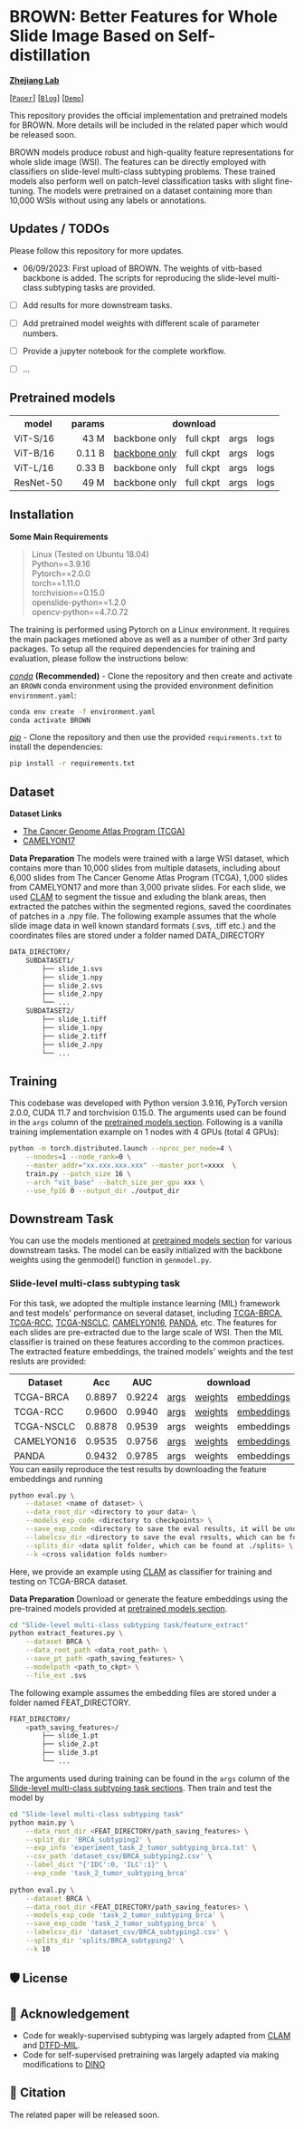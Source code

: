 # BROWN: Better Features for Whole Slide Image Based on Self-distillation 

**[Zhejiang Lab](https://www.zhejianglab.com/)**

[[`Paper`](https://)] [[`Blog`](https://)] [[`Demo`](https://)] 

This repository provides the official implementation and pretrained models for BROWN. More details will be included in the related paper which would be released soon.

BROWN models produce robust and high-quality feature representations for whole slide image (WSI). The features can be directly employed with classifiers on slide-level multi-class subtyping problems. These trained models also perform well on patch-level classification tasks with slight fine-tuning. The models were pretrained on a dataset containing more than 10,000 WSIs without using any labels or annotations.

## Updates / TODOs
Please follow this repository for more updates.

* 06/09/2023: First upload of BROWN. The weights of vitb-based backbone is added. The scripts for reproducing the slide-level multi-class subtyping tasks are provided. 


- [ ] Add results for more downstream tasks.
- [ ] Add pretrained model weights with different scale of parameter numbers.
- [ ] Provide a jupyter notebook for the complete workflow.
- [ ] ...



## Pretrained models
<table style="margin: auto">
  <tr>
    <th>model</th>
    <th>params</th>
    <th colspan="4">download</th>
  </tr>
  <tr>
    <td>ViT-S/16 </td>
    <td align="right">43 M</td>
    <td><a>backbone only</a></td>
    <td><a>full ckpt</a></td>
    <td><a>args</a></td>
    <td><a>logs</a></td>
  </tr>
  <tr>
    <td>ViT-B/16 </td>
    <td align="right">0.11 B</td>
    <td><a href="https://drive.google.com/file/d/1sstrtERWP3TFDK6LxksJnIvd_bBebNCK/view?usp=sharing">backbone only</a></td>
    <td><a>full ckpt</a></td>
    <td><a>args</a></td>
    <td><a>logs</a></td>
  </tr>
  <tr>
    <td>ViT-L/16 </td>
    <td align="right">0.33 B</td>
    <td><a>backbone only</a></td>
    <td><a>full ckpt</a></td>
    <td><a>args</a></td>
    <td><a>logs</a></td>
  </tr>
  <tr>
    <td>ResNet-50</td>
    <td align="right">49 M</td>
    <td><a>backbone only</a></td>
    <td><a>full ckpt</a></td>
    <td><a>args</a></td>
    <td><a>logs</a></td>
  </tr>
</table>


## Installation

**Some Main Requirements**  
> Linux (Tested on Ubuntu 18.04)   
> Python==3.9.16  
> Pytorch==2.0.0  
> torch==1.11.0  
> torchvision==0.15.0    
> openslide-python==1.2.0  
> opencv-python==4.7.0.72  


The training is performed using Pytorch on a Linux environment. It requires the main packages metioned above as well as a number of other 3rd party packages. To setup all the required dependencies for training and evaluation, please follow the instructions below:  

*[conda](https://docs.conda.io/projects/conda/en/latest/user-guide/getting-started.html)* **(Recommended)** - Clone the repository and then create and activate an `BROWN` conda environment using the provided environment definition `environment.yaml`:
```bash
conda env create -f environment.yaml
conda activate BROWN
```
*[pip](https://pip.pypa.io/en/stable/getting-started/)* - Clone the repository and then use the provided `requirements.txt` to install the dependencies:

```bash
pip install -r requirements.txt
```
## Dataset

**Dataset Links**
- [The Cancer Genome Atlas Program (TCGA)](https://www.cancer.gov/ccg/research/genome-sequencing/tcga)
- [CAMELYON17](https://camelyon17.grand-challenge.org/Home)

**Data Preparation**
The models were trained with a large WSI dataset, which contains more than 10,000 slides from multiple datasets, including about 6,000 slides from The Cancer Genome Atlas Program (TCGA), 1,000 slides from CAMELYON17 and more than 3,000 private slides. For each slide, we used [CLAM](https://github.com/mahmoodlab/CLAM) to segment the tissue and exluding the blank areas, then extracted the patches within the segmented regions, saved the coordinates of patches in a .npy file. The following example assumes that the whole slide image data in well known standard formats (.svs, .tiff etc.) and the coordinates files are stored under a folder named DATA_DIRECTORY
```bash
DATA_DIRECTORY/
    SUBDATASET1/
        ├── slide_1.svs
        ├── slide_1.npy
        ├── slide_2.svs
        ├── slide_2.npy
        └── ...
    SUBDATASET2/
    	├── slide_1.tiff
        ├── slide_1.npy
        ├── slide_2.tiff
        ├── slide_2.npy
        └── ...
```
## Training

This codebase was developed with Python version 3.9.16, PyTorch version 2.0.0, CUDA 11.7 and torchvision 0.15.0. The arguments used can be found in the `args` column of the [pretrained models section](https://github.com/facebookresearch/dino#pretrained-models). Following is a vanilla training implementation example on 1 nodes with 4 GPUs (total 4 GPUs):
```bash
python -m torch.distributed.launch --nproc_per_node=4 \
    --nnodes=1 --node_rank=0 \
    --master_addr="xx.xxx.xxx.xxx" --master_port=xxxx  \
    train.py --patch_size 16 \
    --arch "vit_base" --batch_size_per_gpu xxx \
    --use_fp16 0 --output_dir ./output_dir 
```

## Downstream Task

You can use the models mentioned at [pretrained models section](https://github.com/wustone1995/WSI_FoundationModel#pretrained-models) for various downstream tasks. The model can be easily initialized with the backbone weights using the genmodel() function in `genmodel.py`. 

### Slide-level multi-class subtyping task
For this task, we adopted the multiple instance learning (MIL) framework and test models' performance on several dataset, including [TCGA-BRCA](https://www.cancer.gov/ccg/research/genome-sequencing/tcga), [TCGA-RCC](https://www.cancer.gov/ccg/research/genome-sequencing/tcga), [TCGA-NSCLC](https://www.cancer.gov/ccg/research/genome-sequencing/tcga), [CAMELYON16](https://camelyon16.grand-challenge.org), [PANDA](https://panda.grand-challenge.org), etc. The features for each slides are pre-extracted due to the large scale of WSI. Then the MIL classifier is trained on these features according to the common practices. The extracted feature embeddings, the trained models' weights and the test resluts are provided:
<table style="margin: auto">
  <tr>
    <th>Dataset</th>
    <th>Acc</th>
    <th>AUC</th>
    <th colspan="3">download</th>
  </tr>
  <tr>
    <td><a>TCGA-BRCA</a></td>
    <td><a>0.8897</a></td>
    <td><a>0.9224</a></td>
    <td><a href="https://drive.google.com/file/d/1hQhp9sNUuOInB0vBZUgOsnmTfnU2YM2K/view?usp=sharing">args</a></td>
    <td><a href="https://drive.google.com/drive/folders/1aX58g3m__Vp0JHYgY37ZXUiRlWfMnkJX?usp=sharing">weights</a></td>
    <td><a href="https://pan.baidu.com/s/1KAZrwwTddlUNiyomJ6ZZaw?pwd=zh86">embeddings</a></td>
  </tr>
  <tr>
    <td><a>TCGA-RCC</a></td>
    <td><a>0.9600</a></td>
    <td><a>0.9940</a></td>
    <td><a href="https://drive.google.com/file/d/1g2RpwL_3mbCY-ObgWsI1Aw_hhFNLIGTA/view?usp=sharing">args</a></td>
    <td><a href="https://drive.google.com/drive/folders/1j507hbDXvWJP1slLRbt44DlztMg0qcDT?usp=sharing">weights</a></td>
    <td><a href="https://pan.baidu.com/s/1jWhIuwFTA4yumG08lo7KAA?pwd=wsoc">embeddings</a></td>
  </tr>
  <tr>
    <td><a>TCGA-NSCLC</a></td>
    <td><a>0.8878</a></td>
    <td><a>0.9539</a></td>
    <td><a>args</a></td>
    <td><a>weights</a></td>
    <td><a>embeddings</a></td>
  </tr>
  <tr>
    <td><a>CAMELYON16</a></td>
    <td><a>0.9535</a></td>
    <td><a>0.9756</a></td>
    <td><a href="https://drive.google.com/file/d/1hi5RRSNQe0zt5Dk9vZ4KWfM5uwgZksUh/view?usp=sharing">args</a></td>
    <td><a href="https://drive.google.com/drive/folders/1HHhIyDTGRUyJX3XstCeKxK9fJUCROdYX?usp=sharing">weights</a></td>
    <td><a href="https://pan.baidu.com/s/1yu7NSaa1XygCHCXsDsroKg?pwd=e7o3">embeddings</a></td>
  </tr>
  <tr>
    <td><a>PANDA</a></td>
    <td><a>0.9432</a></td>
    <td><a>0.9785</a></td>
    <td><a>args</a></td>
    <td><a>weights</a></td>
    <td><a>embeddings</a></td>
  </tr>
</table>
You can easily reproduce the test results by downloading the feature embeddings and running

```bash
python eval.py \
    --dataset <name of dataset> \
    --data_root_dir <directory to your data> \
    --models_exp_code <directory to checkpoints> \
    --save_exp_code <directory to save the eval results, it will be under ./results/> \
    --labelcsv_dir <directory to save the eval results, which can be found at ./dataset_csv> \
    --splits_dir <data split folder, which can be found at ./splits> \
    --k <cross validation folds number>
```

Here, we provide an example using [CLAM](https://github.com/mahmoodlab/CLAM) as classifier for training and testing on TCGA-BRCA dataset.  

**Data Preparation**
Download or generate the feature embeddings using the pre-trained models provided at [pretrained models section](https://github.com/wustone1995/WSI_FoundationModel#pretrained-models). 
```bash
cd "Slide-level multi-class subtyping task/feature_extract"
python extract_features.py \
    --dataset BRCA \
    --data_root_path <data_root_path> \
    --save_pt_path <path_saving_features> \
    --modelpath <path_to_ckpt> \
    --file_ext .svs
```
The following example assumes the embedding files are stored under a folder named FEAT_DIRECTORY.

```bash
FEAT_DIRECTORY/
    <path_saving_features>/
        ├── slide_1.pt
        ├── slide_2.pt
        ├── slide_3.pt
        └── ...
```	
The arguments used during training can be found in the `args` column of the [Slide-level multi-class subtyping task sections](https://github.com/wustone1995/WSI_FoundationModel#slide-level-multi-class-subtyping-task).
Then train and test the model by 
```bash
cd "Slide-level multi-class subtyping task"
python main.py \
    --data_root_dir <FEAT_DIRECTORY/path_saving_features> \
    --split_dir 'BRCA_subtyping2' \
    --exp_info 'experiment_task_2_tumor_subtyping_brca.txt' \
    --csv_path 'dataset_csv/BRCA_subtyping2.csv' \
    --label_dict "{'IDC':0, 'ILC':1}" \
    --exp_code 'task_2_tumor_subtyping_brca'
    
python eval.py \
    --dataset BRCA \
    --data_root_dir <FEAT_DIRECTORY/path_saving_features> \
    --models_exp_code 'task_2_tumor_subtyping_brca' \
    --save_exp_code 'task_2_tumor_subtyping_brca' \
    --labelcsv_dir 'dataset_csv/BRCA_subtyping2.csv' \
    --splits_dir 'splits/BRCA_subtyping2' \
    --k 10
```



## 🛡️ License



## 🙏 Acknowledgement

- Code for weakly-supervised subtyping was largely adapted from [CLAM](https://github.com/mahmoodlab/CLAM) and [DTFD-MIL](https://github.com/hrzhang1123/DTFD-MIL).
- Code for self-supervised pretraining was largely adapted via making modifications to [DINO](https://github.com/facebookresearch/dino)


## 📝 Citation

The related paper will be released soon.

